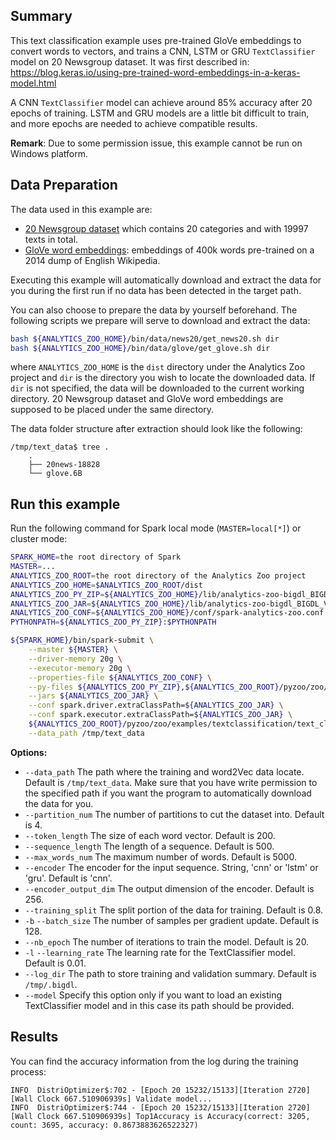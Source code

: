 ## Summary
This text classification example uses pre-trained GloVe embeddings to convert words to vectors,
and trains a CNN, LSTM or GRU `TextClassifier` model on 20 Newsgroup dataset.
It was first described in: https://blog.keras.io/using-pre-trained-word-embeddings-in-a-keras-model.html

A CNN `TextClassifier` model can achieve around 85% accuracy after 20 epochs of training.
LSTM and GRU models are a little bit difficult to train, and more epochs are needed to achieve compatible results.

__Remark__: Due to some permission issue, this example cannot be run on Windows platform.


## Data Preparation
The data used in this example are:
- [20 Newsgroup dataset](http://qwone.com/~jason/20Newsgroups/20news-18828.tar.gz) which contains 20 categories and with 19997 texts in total.
- [GloVe word embeddings](http://nlp.stanford.edu/data/glove.6B.zip): embeddings of 400k words pre-trained on a 2014 dump of English Wikipedia.

Executing this example will automatically download and extract the data for you during the first run if no data has been detected in the target path.

You can also choose to prepare the data by yourself beforehand. The following scripts we prepare will serve to download and extract the data:
```bash
bash ${ANALYTICS_ZOO_HOME}/bin/data/news20/get_news20.sh dir
bash ${ANALYTICS_ZOO_HOME}/bin/data/glove/get_glove.sh dir
```
where `ANALYTICS_ZOO_HOME` is the `dist` directory under the Analytics Zoo project and `dir` is the directory you wish to locate the downloaded data. If `dir` is not specified, the data will be downloaded to the current working directory. 20 Newsgroup dataset and GloVe word embeddings are supposed to be placed under the same directory.

The data folder structure after extraction should look like the following:
```
/tmp/text_data$ tree .
    .
    ├── 20news-18828
    └── glove.6B
```


## Run this example
Run the following command for Spark local mode (`MASTER=local[*]`) or cluster mode:

```bash
SPARK_HOME=the root directory of Spark
MASTER=...
ANALYTICS_ZOO_ROOT=the root directory of the Analytics Zoo project
ANALYTICS_ZOO_HOME=$ANALYTICS_ZOO_ROOT/dist
ANALYTICS_ZOO_PY_ZIP=${ANALYTICS_ZOO_HOME}/lib/analytics-zoo-bigdl_BIGDL_VERSION-spark_SPARK_VERSION-ZOO_VERSION-python-api.zip
ANALYTICS_ZOO_JAR=${ANALYTICS_ZOO_HOME}/lib/analytics-zoo-bigdl_BIGDL_VERSION-spark_SPARK_VERSION-ZOO_VERSION-jar-with-dependencies.jar 
ANALYTICS_ZOO_CONF=${ANALYTICS_ZOO_HOME}/conf/spark-analytics-zoo.conf
PYTHONPATH=${ANALYTICS_ZOO_PY_ZIP}:$PYTHONPATH

${SPARK_HOME}/bin/spark-submit \
    --master ${MASTER} \
    --driver-memory 20g \
    --executor-memory 20g \
    --properties-file ${ANALYTICS_ZOO_CONF} \
    --py-files ${ANALYTICS_ZOO_PY_ZIP},${ANALYTICS_ZOO_ROOT}/pyzoo/zoo/examples/textclassification/text_classification.py \
    --jars ${ANALYTICS_ZOO_JAR} \
    --conf spark.driver.extraClassPath=${ANALYTICS_ZOO_JAR} \
    --conf spark.executor.extraClassPath=${ANALYTICS_ZOO_JAR} \
    ${ANALYTICS_ZOO_ROOT}/pyzoo/zoo/examples/textclassification/text_classification.py \
    --data_path /tmp/text_data
```
__Options:__
* `--data_path` The path where the training and word2Vec data locate. Default is `/tmp/text_data`. Make sure that you have write permission to the specified path if you want the program to automatically download the data for you.
* `--partition_num` The number of partitions to cut the dataset into. Default is 4.
* `--token_length` The size of each word vector. Default is 200.
* `--sequence_length` The length of a sequence. Default is 500.
* `--max_words_num` The maximum number of words. Default is 5000.
* `--encoder` The encoder for the input sequence. String, 'cnn' or 'lstm' or 'gru'. Default is 'cnn'.
* `--encoder_output_dim` The output dimension of the encoder. Default is 256.
* `--training_split` The split portion of the data for training. Default is 0.8.
* `-b` `--batch_size` The number of samples per gradient update. Default is 128.
* `--nb_epoch` The number of iterations to train the model. Default is 20.
* `-l` `--learning_rate` The learning rate for the TextClassifier model. Default is 0.01.
* `--log_dir` The path to store training and validation summary. Default is `/tmp/.bigdl`.
* `--model` Specify this option only if you want to load an existing TextClassifier model and in this case its path should be provided.


## Results
You can find the accuracy information from the log during the training process:
```
INFO  DistriOptimizer$:702 - [Epoch 20 15232/15133][Iteration 2720][Wall Clock 667.510906939s] Validate model...
INFO  DistriOptimizer$:744 - [Epoch 20 15232/15133][Iteration 2720][Wall Clock 667.510906939s] Top1Accuracy is Accuracy(correct: 3205, count: 3695, accuracy: 0.8673883626522327)
```
